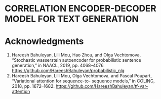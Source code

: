 # CORRELATION ENCODER-DECODER MODEL FOR TEXT GENERATION
# Acknowledgments
1. Hareesh Bahuleyan, Lili Mou, Hao Zhou, and Olga Vechtomova, “Stochastic wasserstein autoencoder for probabilistic sentence generation,” in NAACL, 2019, pp. 4068–4076.
https://github.com/HareeshBahuleyan/probabilistic_nlg 
2. Hareesh Bahuleyan, Lili Mou, Olga Vechtomova, and Pascal Poupart, “Variational attention for sequence-to- sequence models,” in COLING, 2018, pp. 1672–1682.
https://github.com/HareeshBahuleyan/tf-var-attention
